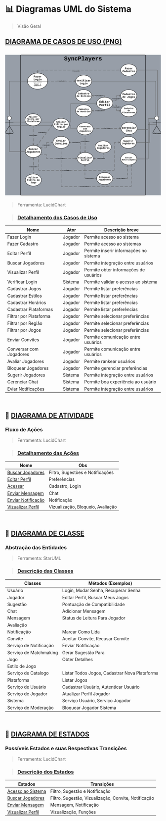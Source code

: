 # 📊 Diagramas UML do Sistema

> Visão Geral

## [DIAGRAMA DE CASOS DE USO (PNG)](DiagramaCasodeUso/casosdeusobgwhite.png)

## ![DIAGRAMA DE CASOS DE USO (PNG)](DiagramaCasodeUso/casosdeusobgwhite.png)

> Ferramenta: LucidChart

> ### [Detalhamento dos Casos de Uso](./DiagramaCasodeUso/CasosUsoDescricao.md)

| Nome                   | Ator    | Descrição breve                        |
| ---------------------- | ------- | -------------------------------------- |
| Fazer Login            | Jogador | Permite acesso ao sistema              |
| Fazer Cadastro         | Jogador | Permite acesso ao sistemas             |
| Editar Perfil          | Jogador | Permite inserir informações no sistema |
| Buscar Jogadores       | Jogador | Permite integração entre usuários      |
| Visualizar Perfil      | Jogador | Permite obter informações de usuários  |
| Verificar Login        | Sistema | Permite validar o acesso ao sistema    |
| Cadastrar Jogos        | Jogador | Permite listar preferências            |
| Cadastrar Estilos      | Jogador | Permite listar preferências            |
| Cadastrar Horários     | Jogador | Permite listar preferências            |
| Cadastrar Plataformas  | Jogador | Permite listar preferências            |
| Filtrar por Plataforma | Jogador | Permite selecionar preferências        |
| Filtrar por Região     | Jogador | Permite selecionar preferências        |
| Filtrar por Jogos      | Jogador | Permite selecionar preferências        |
| Enviar Convites        | Jogador | Permite comunicação entre usuários     |
| Conversar com Jogadores| Jogador | Permite comunicação entre usuários     |
| Avaliar Jogadores      | Jogador | Permite rankear usuários               |
| Bloquear Jogadores     | Jogador | Permite gerenciar preferências         |
| Sugerir Jogadores      | Sistema | Permite integração entre usuários      |
| Gerenciar Chat         | Sistema | Permite boa experiência ao usuário     |
| Eviar Notificações     | Sistema | Permite integração entre usuários      |

<br>

## 🔹 [DIAGRAMA DE ATIVIDADE](./DiagramaDeAtividade)

### Fluxo de Ações

> Ferramenta: LucidChart

> ### [Detalhamento das Ações](./DiagramaDeAtividade/AtividadesDescricao.md)

| Nome                                                                            | Obs                               |
| ----------------------------------------------------------------------------    | --------------------------------- |
| [Buscar Jogadores](./DiagramaDeAtividade/DiagramaDeATVbuscarJogador.png)        | Filtro, Sugestões e Notificações  |
| [Editar Perfil](./DiagramaDeAtividade/DiagramaDeATVeditarPerfil.png)            | Preferências                      |
| [Acessar](./DiagramaDeAtividade/DiagramaDeATVloginCadastro.png)                 | Cadastro, Login                   |
| [Enviar Mensagem](./DiagramaDeAtividade/DiagramaDeATVenviarMensagem.png)        | Chat                              |
| [Enviar Notificação](./DiagramaDeAtividade/DiagramaDeATVenviarNotificação.png)  | Notificação                       |
| [Vizualizar Perfil](./DiagramaDeAtividade/DiagramaDeATVvisualizarPerfil.png)    | Vizualização, Bloqueio, Avaliação |

<br>

## 🔹 [DIAGRAMA DE CLASSE](./DiagramaDeClasse/DIagramaDeClasses%20%281%29.png)

### Abstração das Entidades

> Ferramenta: StarUML

> ### [Descrição das Classes](./DiagramaDeClasse/ClassesDescricao.md)

| Classes                | Métodos (Exemplos)                              |
| ---------------------- | ----------------------------------------------- |
| Usuário                | Login, Mudar Senha, Recuperar Senha             |
| Jogador                | Editar Perfil, Buscar Meus Jogos                |
| Sugestão               | Pontuação de Compatibilidade                    |
| Chat                   | Adicionar Mensagem                              |
| Mensagem               | Status de Leitura Para Jogador                  |
| Avaliação              |                                                 |
| Notificação            | Marcar Como Lida                                |
| Convite                | Aceitar Convite, Recusar Convite                |
| Serviço de Notificação | Enviar Notificação                              |
| Serviço de Matchmaking | Gerar Sugestão Para                             |
| Jogo                   | Obter Detalhes                                  |
| Estilo de Jogo         |                                                 |
| Serviço de Catalogo    | Listar Todos Jogos, Cadastrar Nova Plataforma   |
| Plataforma             | Listar Jogos                                    |
| Serviço de Usuário     | Cadastrar Usuário, Autenticar Usuário           |
| Serviço de Jogador     | Atualizar Perfil Jogador                        |
| Sistema                | Serviço Usuário, Serviço Jogador                |
| Serviço de Moderação   | Bloquear Jogador Sistema                        |

<br>

## 🔹 [DIAGRAMA DE ESTADOS](./DiagramaDeEstados/EstadosDescricao.md)

### Possíveis Estados e suas Respectivas Transições

> Ferramenta: LucidChart

> ### [Descrição dos Estados](./DiagramaDeEstados/EstadosDescricao.md)

| Estados                                                             | Transições                                           |
| ------------------------------------------------------------------- | ---------------------------------------------------- |
| [Acesso ao Sistema](./DiagramaDeEstados/Acesso%20ao%20Sistema.png)  | Filtro, Sugestão e Notificação                       |
| [Buscar Jogadores](./DiagramaDeEstados/Buscar%20Jogadores.png)      | Filtro, Sugestão, Vizualização, Convite, Notificação |
| [Enviar Mensagem](./DiagramaDeEstados/Enviar%20Mensagem.png)        | Mensagem, Notificação                                |
| [Vizualizar Perfil](./DiagramaDeEstados/Visualizar%20Perfil.png)    | Vizualização, Funções                                |

<br>

